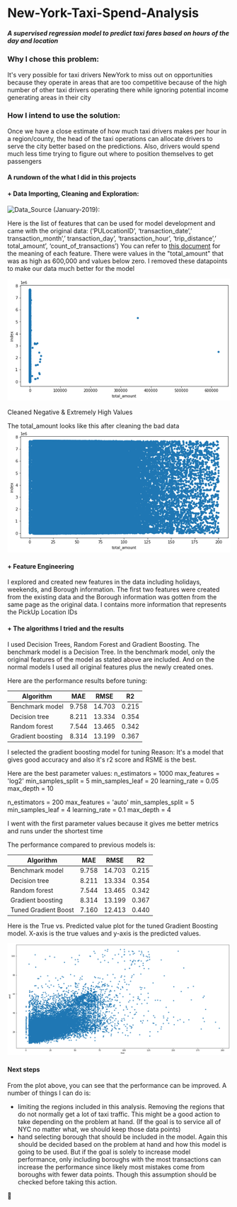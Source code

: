 # New-York-Taxi-Spend-Analysis
##### A supervised regression model to predict taxi fares based on hours of the day and location

### Why I chose this problem: 
It's very possible for taxi drivers NewYork to miss out on opportunities because they operate in areas that are too competitive because of the high number of other taxi drivers operating there while ignoring potential income generating areas in their city

### How I intend to use the solution:
Once we have a close estimate of how much taxi drivers makes per hour in a region/county, the head of the taxi operations can allocate drivers to serve the city better based on the predictions. Also, drivers would spend much less time trying to figure out where to position themselves to get passengers

#### A rundown of the what I did in this projects

#### + Data Importing, Cleaning and Exploration:
![Data_Source (January-2019):](https://www1.nyc.gov/site/tlc/about/tlc-trip-record-data.page)

Here is the list of features that can be used for model development and came with the original data: (‘PULocationID’, ‘transaction_date’,’ transaction_month’,’ transaction_day’, ‘transaction_hour’, ‘trip_distance’,’ total_amount’, ‘count_of_transactions’)
You can refer to [this document](https://www1.nyc.gov/assets/tlc/downloads/pdf/data_dictionary_trip_records_yellow.pdf) for the meaning of each feature.
There were values in the "total_amount" that was as high as 600,000 and values below zero. 
I removed these datapoints to make our data much better for the model

![Total_amount_before_cleaning](/images/total_amt_bef_cln.png)

Cleaned Negative & Extremely High Values

The total_amount looks like this after cleaning the bad data
![Total_amount_after_cleaning](/images/total_amt_aft_cln.png)

#### + Feature Engineering
I explored and created new features in the data including holidays, weekends, and Borough information. The first two features were created from the existing data and the Borough information was gotten from the same page as the original data. I contains more information that represents the PickUp Location IDs

#### + The algorithms I tried and the results
I used Decision Trees, Random Forest and Gradient Boosting. The benchmark model is a Decision Tree. In the benchmark model, only the original features of the model as stated above are included. And on the normal models I used all original features plus the newly created ones.

Here are the performance results before tuning:

| Algorithm         |  MAE  |  RMSE  |   R2  |
|-------------------|:-----:|:------:|:-----:|
| Benchmark model   | 9.758 | 14.703 | 0.215 |
| Decision tree     | 8.211 | 13.334 | 0.354 |
| Random forest     | 7.544 | 13.465 | 0.342 |
| Gradient boosting | 8.314 | 13.199 | 0.367 |


I selected the gradient boosting model for tuning
Reason: It's a model that gives good accuracy and also it's r2 score and RSME is the best. 

Here are the best parameter values:
n_estimators = 1000
max_features = 'log2'
min_samples_split = 5
min_samples_leaf = 20
learning_rate = 0.05
max_depth = 10

n_estimators = 200
max_features = 'auto'
min_samples_split = 5
min_samples_leaf = 4
learning_rate = 0.1
max_depth = 4

I went with the first parameter values because it gives me better metrics and runs under the shortest time

The performance compared to previous models is:

| Algorithm         |  MAE  |  RMSE  |   R2  |
|-------------------|:-----:|:------:|:-----:|
| Benchmark model   | 9.758 | 14.703 | 0.215 |
| Decision tree     | 8.211 | 13.334 | 0.354 |
| Random forest     | 7.544 | 13.465 | 0.342 |
| Gradient boosting | 8.314 | 13.199 | 0.367 |
| Tuned Gradient Boost | 7.160 | 12.413 | 0.440 |


Here is the True vs. Predicted value plot for the tuned Gradient Boosting model. X-axis is the true values and y-axis is the predicted values.

![Performance graph of tuned Random Forest](/images/Gradient_boost_final.png)


#### Next steps
From the plot above, you can see that the performance can be improved. A number of things I can do is:
* limiting the regions included in this analysis. Removing the regions that do not normally get a lot of taxi traffic. This might be a good action to take depending on the problem at hand. (If the goal is to service all of NYC no matter what, we should keep those data points)
* hand selecting borough that should be included in the model. Again this should be decided based on the problem at hand and how this model is going to be used. But if the goal is solely to increase model performance, only including boroughs with the most transactions can increase the performance since likely most mistakes come from boroughs with fewer data points. Though this assumption should be checked before taking this action.

🙂
